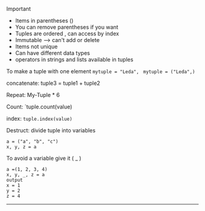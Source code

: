 >[!Important]
>- Items in parentheses ()
>- You can remove parentheses if you want
>- Tuples are ordered , can access by index
>- Immutable --> can't add or delete
>- Items not unique
>- Can have different data types
>-  operators in strings and lists available in tuples

To make a tuple with one element 
`mytuple = "Leda", `
`mytuple = ("Leda",)`

concatenate: 
tuple3 = tuple1 + tuple2

Repeat:
My-Tuple * 6

Count:
`tuple.count(value)

index:
`tuple.index(value)`

Destruct:
divide tuple into variables

```
a = ("a", "b", "c")
x, y, z = a
```

To avoid a variable give it ( _ )
```
a =(1, 2, 3, 4)
x, y, _, z = a
output
x = 1
y = 2
z = 4
```

---